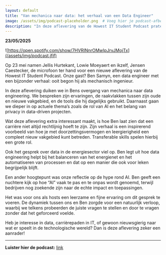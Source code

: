 ```yaml
---
layout: default
title: "Van mechanica naar data: het verhaal van een Data Engineer"
image: /assets/img/podcast-placeholder.png  # Voeg hier je podcast-afbeelding toe
description: "In deze aflevering van de Howest IT Student Podcast praten we met Ben Samyn over zijn unieke carrièrepad van mechanisch ingenieur naar data engineer."
---
```


**23/05/2025**

![https://open.spotify.com/show/7HVRINnrOMwIpJrvJMojTx](/assets/img/podcast.jfif)

Op 23 mei namen Jellis Hurtekant, Lowie Moeyaert en ikzelf, Jensen Caestecker, de microfoon ter hand voor een nieuwe aflevering van de Howest IT Student Podcast. Onze gast? Ben Samyn, een data engineer met een bijzonder verhaal: ooit begon hij als mechanisch ingenieur.

In deze aflevering duiken we in Bens overgang van mechanica naar data engineering. We bespreken zijn ervaringen, de raakvlakken tussen zijn oude en nieuwe vakgebied, en de tools die hij dagelijks gebruikt. Daarnaast gaan we dieper in op actuele thema’s zoals de rol van AI en het belang van privacy in data-driven projecten.

Wat deze aflevering extra interessant maakt, is hoe Ben laat zien dat een carrière niet altijd rechtlijnig hoeft te zijn. Zijn verhaal is een inspirerend voorbeeld van hoe je met doorzettingsvermogen en leergierigheid een compleet nieuw vakgebied kunt betreden. Transferable skills spelen hierbij een grote rol.

Ook het gesprek over data in de energiesector viel op. Ben legt uit hoe data engineering helpt bij het balanceren van het energienet en het automatiseren van processen en dat op een manier die ook voor leken begrijpelijk blijft.

Een ander hoogtepunt was onze reflectie op de hype rond AI. Ben geeft een nuchtere kijk op hoe “AI” vaak te pas en te onpas wordt genoemd, terwijl bedrijven nog zoekende zijn naar de echte impact en toepassingen.

Het was voor ons als hosts een leerzame en fijne ervaring om dit gesprek te voeren. De dynamiek tussen ons en Ben zorgde voor een natuurlijk verloop, waarbij we telkens probeerden de juiste vragen te stellen en door te vragen zonder dat het geforceerd voelde.

Heb je interesse in data, carrièrepaden in IT, of gewoon nieuwsgierig naar wat er speelt in de technologische wereld? Dan is deze aflevering zeker een aanrader!

---

**Luister hier de podcast:** <a href="https://open.spotify.com/episode/4mAQpDNZqwmVOx1QVRsPC6" target="_blank">link</a>
